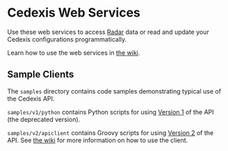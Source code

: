 # Cedexis Web Services

Use these web services to access
[Radar](http://www.cedexis.com/products/radar.html) data or read and update
your Cedexis configurations programmatically.

Learn how to use the web services in
[the wiki](https://github.com/cedexis/webservices/wiki).

## Sample Clients
The `samples` directory contains code samples demonstrating typical use of the Cedexis API.

`samples/v1/python` contains Python scripts for using [Version 1](https://github.com/cedexis/webservices/wiki) of the API (the deprecated version).

`samples/v2/apiclient` contains Groovy scripts for using [Version 2](https://github.com/cedexis/webservices/wiki/v2-Overview) of the API.  See [the wiki](https://github.com/cedexis/webservices/wiki/v2-Samples) for more information on how to use the client.